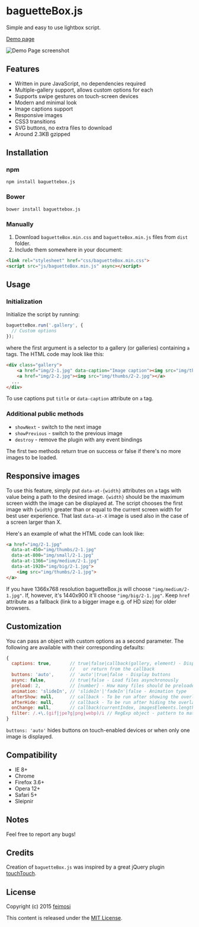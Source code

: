 baguetteBox.js
==============

Simple and easy to use lightbox script.

[Demo page](https://feimosi.github.io/baguetteBox.js/)

![Demo Page screenshot](http://i.imgur.com/uLSDpuW.png)

## Features

* Written in pure JavaScript, no dependencies required
* Multiple-gallery support, allows custom options for each 
* Supports swipe gestures on touch-screen devices
* Modern and minimal look
* Image captions support
* Responsive images
* CSS3 transitions
* SVG buttons, no extra files to download
* Around 2.3KB gzipped

## Installation

### npm

`npm install baguettebox.js`

### Bower

`bower install baguettebox.js`

### Manually

1. Download `baguetteBox.min.css` and `baguetteBox.min.js` files from `dist` folder.
2. Include them somewhere in your document:

  ```html
<link rel="stylesheet" href="css/baguetteBox.min.css">
<script src="js/baguetteBox.min.js" async></script>
  ```

## Usage

### Initialization

Initialize the script by running:
```js
baguetteBox.run('.gallery', {
  // Custom options
});
```
where the first argument is a selector to a gallery (or galleries) containing `a` tags. The HTML code may look like this:
```html
<div class="gallery">
	<a href="img/2-1.jpg" data-caption="Image caption"><img src="img/thumbs/2-1.jpg"></a>
	<a href="img/2-2.jpg"><img src="img/thumbs/2-2.jpg"></a>
  ...
</div>
```

To use captions put `title` or `data-caption` attribute on `a` tag.

### Additional public methods

* `showNext` - switch to the next image
* `showPrevious` - switch to the previous image
* `destroy` - remove the plugin with any event bindings

The first two methods return true on success or false if there's no more images to be loaded.

## Responsive images

To use this feature, simply put `data-at-{width}` attributes on `a` tags with value being a path to the desired image. `{width}` should be the maximum screen width the image can be displayed at. The script chooses the first image with `{width}` greater than or equal to the current screen width for best user experience.
That last `data-at-X` image is used also in the case of a screen larger than X.

Here's an example of what the HTML code can look like:
```html
<a href="img/2-1.jpg" 
  data-at-450="img/thumbs/2-1.jpg" 
  data-at-800="img/small/2-1.jpg" 
  data-at-1366="img/medium/2-1.jpg" 
  data-at-1920="img/big/2-1.jpg">
    <img src="img/thumbs/2-1.jpg">
</a>
```
If you have 1366x768 resolution baguetteBox.js will choose `"img/medium/2-1.jpg"`. If, however, it's 1440x900 it'll choose `"img/big/2-1.jpg"`. Keep `href` attribute as a fallback (link to a bigger image e.g. of HD size) for older browsers.

## Customization

You can pass an object with custom options as a second parameter. The following are available with their corresponding defaults:
```javascript
{
  captions: true,       // true|false|callback(gallery, element) - Display image captions 
                        //   or return from the callback 
  buttons: 'auto',      // 'auto'|true|false - Display buttons
  async: false,         // true|false - Load files asynchronously
  preload: 2,           // [number] - How many files should be preloaded from current image
  animation: 'slideIn', // 'slideIn'|'fadeIn'|false - Animation type
  afterShow: null,      // callback - To be run after showing the overlay
  afterHide: null,      // callback - To be run after hiding the overlay
  onChange: null,       // callback(currentIndex, imagesElements.length) - When image changes
  filter: /.+\.(gif|jpe?g|png|webp)/i // RegExp object - pattern to match image files
}
```
`buttons: 'auto'` hides buttons on touch-enabled devices or when only one image is displayed.

## Compatibility

* IE 8+
* Chrome
* Firefox 3.6+
* Opera 12+
* Safari 5+
* Sleipnir

## Notes

Feel free to report any bugs!

## Credits

Creation of `baguetteBox.js` was inspired by a great jQuery plugin [touchTouch](https://github.com/martinaglv/touchTouch).

## License

Copyright (c) 2015 [feimosi](https://github.com/feimosi/)

This content is released under the [MIT License](http://opensource.org/licenses/MIT).
